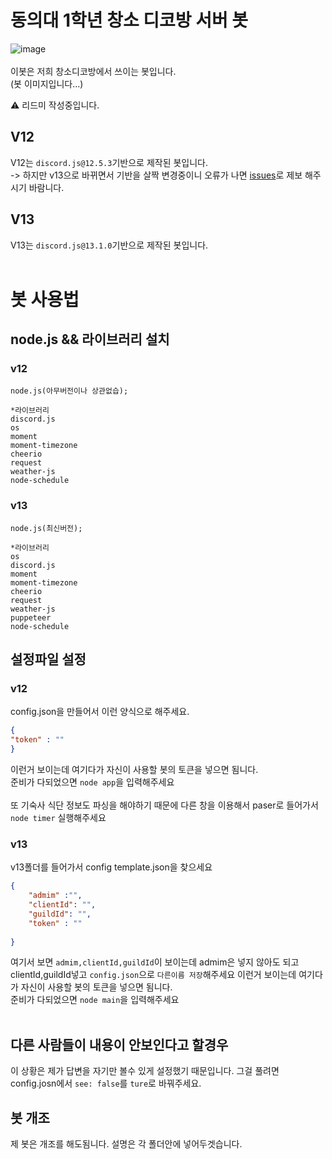 # 동의대 1학년 창소 디코방 서버 봇
![image](https://cdn.discordapp.com/avatars/826082134766780426/8ed343a5eddafc07a68eb7621089573a.png)<br><br>
이봇은 저희 창소디코방에서 쓰이는 봇입니다.<br>
(봇 이미지입니다...)

⚠ 리드미 작성중입니다.

## V12
V12는 `discord.js@12.5.3`기반으로 제작된 봇입니다.<br>
-> 하지만 v13으로 바뀌면서 기반을 살짝 변경중이니 오류가 나면 [issues]("https://github.com/INMD1/school-discord-bot/issues")로 제보 해주시기 바람니다.

## V13
V13는 `discord.js@13.1.0`기반으로 제작된 봇입니다.<br><br>

# 봇 사용법

## node.js && 라이브러리 설치

### v12
```
node.js(아무버전이나 상관없습);

*라이브러리
discord.js
os
moment
moment-timezone
cheerio
request
weather-js
node-schedule
```

### v13
```
node.js(최신버전);

*라이브러리
os
discord.js
moment
moment-timezone
cheerio
request
weather-js
puppeteer
node-schedule
```
## 설정파일 설정

### v12
config.json을 만들어서 이런 양식으로 해주세요.

```json
{
"token" : ""
}
```

이런거 보이는데 여기다가 자신이 사용할 봇의 토큰을 넣으면 됨니다.<br>
준비가 다되었으면 `node app`을 입력해주세요<br><br>
또 기숙사 식단 정보도 파싱을 해야하기 때문에 다른 창을 이용해서 paser로 들어가서 `node timer` 실행해주세요<br>

### v13
v13폴더를 들어가서 config template.json을 찾으세요

```json
{
    "admim" :"",
    "clientId": "",
    "guildId": "",
    "token" : ""
    
}  
```
여기서 보면 `admim,clientId,guildId`이 보이는데 admim은 넣지 않아도 되고 clientId,guildId넣고 `config.json`으로 `다른이름 저장`해주세요
이런거 보이는데 여기다가 자신이 사용할 봇의 토큰을 넣으면 됨니다.<br>
준비가 다되었으면 `node main`을 입력해주세요<br><br>

## 다른 사람들이 내용이 안보인다고 할경우
이 상황은 제가 답변을 자기만 볼수 있게 설정했기 때문입니다. 그걸 풀려면 config.josn에서 `see: false`를 `ture`로 바꿔주세요.

## 봇 개조
제 봇은 개조를 해도됨니다.
설명은 각 폴더안에 넣어두겟습니다.
